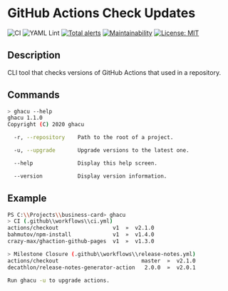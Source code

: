 # GitHub Actions Check Updates
![CI](https://github.com/fabasoad/ghacu/workflows/CI/badge.svg) ![YAML Lint](https://github.com/fabasoad/ghacu/workflows/YAML%20Lint/badge.svg) [![Total alerts](https://img.shields.io/lgtm/alerts/g/fabasoad/ghacu.svg?logo=lgtm&logoWidth=18)](https://lgtm.com/projects/g/fabasoad/ghacu/alerts/) [![Maintainability](https://api.codeclimate.com/v1/badges/261a8a73037043dfde09/maintainability)](https://codeclimate.com/github/fabasoad/ghacu/maintainability) [![License: MIT](https://img.shields.io/badge/License-MIT-lightgrey.svg)](https://opensource.org/licenses/MIT)
## Description
CLI tool that checks versions of GitHub Actions that used in a repository.
## Commands
```bash
> ghacu --help
ghacu 1.1.0
Copyright (C) 2020 ghacu

  -r, --repository    Path to the root of a project.

  -u, --upgrade       Upgrade versions to the latest one.

  --help              Display this help screen.

  --version           Display version information.
```
## Example
```bash
PS C:\\Projects\\business-card> ghacu
> CI (.github\\workflows\\ci.yml)
actions/checkout                 v1  »  v2.1.0
bahmutov/npm-install             v1  »  v1.4.0
crazy-max/ghaction-github-pages  v1  »  v1.3.0

> Milestone Closure (.github\\workflows\\release-notes.yml)
actions/checkout                          master  »  v2.1.0
decathlon/release-notes-generator-action   2.0.0  »  v2.0.1

Run ghacu -u to upgrade actions.
```